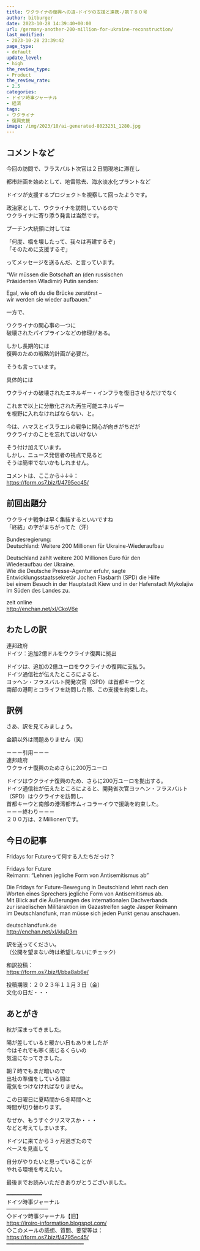 ```yaml
---
title: ウクライナの復興への道-ドイツの支援と連携-/第７８０号
author: bitburger
date: 2023-10-28 14:39:40+00:00
url: /germany-another-200-million-for-ukraine-reconstruction/
last_modified:
- 2023-10-28 23:39:42
page_type:
- default
update_level:
- high
the_review_type:
- Product
the_review_rate:
- 2.5
categories:
- ドイツ時事ジャーナル
- 経済
tags:
- ウクライナ
- 復興支援
image: /img/2023/10/ai-generated-8023231_1280.jpg
---
```

## コメントなど
今回の訪問で、フラスバルト次官は２日間現地に滞在し

<span class="fz-22px"><span class="bold-red">都市計画</span></span>を始めとして、<span class="fz-22px"><span class="bold-red">地雷除去</span></span>、<span class="fz-22px"><span class="fz-20px"><span class="bold-red">海水淡水化プラント</span></span></span>など

ドイツが支援するプロジェクトを視察して回ったようです。

政治家として、ウクライナを訪問しているので  
ウクライナに寄り添う発言は当然です。

プーチン大統領に対しては

<span class="fz-22px"><span class="bold-red"><span class="marker-under">「何度、橋を壊したって、我々は再建するぞ」<br />「そのために支援するぞ」</span></span></span>

ってメッセージを送るんだ、と言っています。

&#8220;Wir müssen die Botschaft an (den russischen  
Präsidenten Wladimir) Putin senden:

Egal, wie oft du die Brücke zerstörst &#8211;  
wir werden sie wieder aufbauen.&#8221;

一方で、

<span class="fz-20px"><span class="bold-red"><span class="marker-under">ウクライナの関心事の一つに<br />破壊されたパイプラインなどの修理がある。</span></span></span>

しかし長期的には  
復興のための戦略的計画が必要だ。

そうも言っています。

具体的には

ウクライナの破壊されたエネルギー・インフラを復旧させるだけでなく

これまで以上に<span class="fz-22px"><span class="bold-red"><span class="marker-under">分散化された再生可能エネルギー</span></span></span>  
を視野に入れなければならない、と。

今は、ハマスとイスラエルの戦争に関心が向きがちだが  
ウクライナのことを忘れてはいけない

そう付け加えています。  
しかし、ニュース発信者の視点で見ると  
そうは簡単でないかもしれません。

コメントは、ここから↓↓↓：  
<https://form.os7.biz/f/4795ec45/>

## 前回出題分
ウクライナ戦争は早く集結するといいですね  
「終結」の字がまちがってた（汗）

Bundesregierung:  
Deutschland: Weitere 200 Millionen für Ukraine-Wiederaufbau

Deutschland zahlt weitere 200 Millionen Euro für den  
Wiederaufbau der Ukraine.  
Wie die Deutsche Presse-Agentur erfuhr, sagte  
Entwicklungsstaatssekretär Jochen Flasbarth (SPD) die Hilfe  
bei einem Besuch in der Hauptstadt Kiew und in der Hafenstadt Mykolajiw  
im Süden des Landes zu.

zeit online  
<http://enchan.net/xl/CkoV6e>

## わたしの訳
連邦政府  
ドイツ：追加2億ドルをウクライナ復興に拠出

ドイツは、追加の2億ユーロをウクライナの復興に支払う。  
ドイツ通信社が伝えたところによると、  
ヨッヘン・フラスバルト開発次官（SPD）は首都キーウと  
南部の港町ミコライフを訪問した際、この支援を約束した。

## 訳例
さあ、訳を見てみましょう。

金額以外は問題ありません（笑）

－－－引用－－－  
連邦政府  
ウクライナ復興のためさらに200万ユーロ

ドイツはウクライナ復興のため、さらに200万ユーロを拠出する。  
ドイツ通信社が伝えたところによると、開発省次官ヨッヘン・フラスバルト  
（SPD）はウクライナを訪問し、  
首都キーウと南部の港湾都市ムィコラーイウで援助を約束した。  
－－－終わり－－－  
２００万は、2 Millionenです。

## 今日の記事
Fridays for Futureって何する人たちだっけ？

Fridays for Future  
Reimann: &#8220;Lehnen jegliche Form von Antisemitismus ab&#8221;

Die Fridays for Future-Bewegung in Deutschland lehnt nach den  
Worten eines Sprechers jegliche Form von Antisemitismus ab.  
Mit Blick auf die Äußerungen des internationalen Dachverbands  
zur israelischen Militäraktion im Gazastreifen sagte Jasper Reimann  
im Deutschlandfunk, man müsse sich jeden Punkt genau anschauen.

deutschlandfunk.de  
<http://enchan.net/xl/kluD3m>

訳を送ってください。  
（公開を望まない時は希望しないにチェック）

和訳投稿：  
<https://form.os7.biz/f/bba8ab6e/>

投稿期限：２０２３年１１月３日（金）  
文化の日だ・・・

## あとがき
秋が深まってきました。

陽が差していると暖かい日もありましたが  
今はそれでも寒く感じるくらいの  
気温になってきました。

朝７時でもまだ暗いので  
出社の準備をしている間は  
電気をつけなければなりません。

この日曜日に夏時間から冬時間へと  
時間が切り替わります。

なぜか、もうすぐクリスマスか・・・  
などと考えてしまいます。

ドイツに来てから３ヶ月過ぎたので  
ペースを見直して

自分がやりたいと思っていることが  
やれる環境を考えたい。

最後までお読みいただきありがとうございました。

━━━━━━━━━━━  
ドイツ時事ジャーナル  
───────────  
◇ドイツ時事ジャーナル【旧】  
<https://iroiro-information.blogspot.com/>  
◇このメールの感想、質問、要望等は：  
<https://form.os7.biz/f/4795ec45/>  
━━━━━━━━━━━━━━━━━━━━━━━━